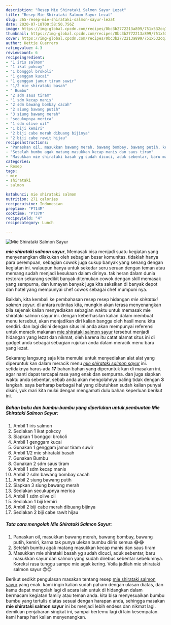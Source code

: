 ```yaml
---
description: "Resep Mie Shirataki Salmon Sayur Lezat"
title: "Resep Mie Shirataki Salmon Sayur Lezat"
slug: 365-resep-mie-shirataki-salmon-sayur-lezat
date: 2020-07-18T00:58:50.756Z
image: https://img-global.cpcdn.com/recipes/0bc3b2772213a899/751x532cq70/mie-shirataki-salmon-sayur-foto-resep-utama.jpg
thumbnail: https://img-global.cpcdn.com/recipes/0bc3b2772213a899/751x532cq70/mie-shirataki-salmon-sayur-foto-resep-utama.jpg
cover: https://img-global.cpcdn.com/recipes/0bc3b2772213a899/751x532cq70/mie-shirataki-salmon-sayur-foto-resep-utama.jpg
author: Hettie Guerrero
ratingvalue: 4.3
reviewcount: 6
recipeingredient:
- "1 iris salmon"
- "1 ikat pokcoy"
- "1 bonggol brokoli"
- "1 genggam kucai"
- "1 genggam jamur tiram suwir"
- "1/2 mie shirataki basah"
- " Bumbu"
- "2 sdm saus tiram"
- "1 sdm kecap manis"
- "2 sdm bawang bombay cacah"
- "2 siung bawang putih"
- "3 siung bawang merah"
- "secukupnya merica"
- "1 sdm olive oil"
- "1 biji kemiri"
- "2 biji cabe merah dibuang bijinya"
- "2 biji cabe rawit hijau"
recipeinstructions:
- "Panaskan oil, masukkan bawang merah, bawang bombay, bawang putih, kemiri, karna tak punya ulekan bumbu diiris semua 😂😂"
- "Setelah bumbu agak matang masukkan kecap manis dan saus tiram"
- "Masukkan mie shirataki basah yg sudah dicuci, aduk sebentar, baru masukkan sayur dan salmon yang sudah direbus sebentar sebelumnya. Koreksi rasa tunggu sampe mie agak kering. Voila jadilah mie shirataki salmon sayur 😍😍"
categories:
- Resep
tags:
- mie
- shirataki
- salmon

katakunci: mie shirataki salmon 
nutrition: 271 calories
recipecuisine: Indonesian
preptime: "PT14M"
cooktime: "PT37M"
recipeyield: "4"
recipecategory: Lunch

---
```



![Mie Shirataki Salmon Sayur](https://img-global.cpcdn.com/recipes/0bc3b2772213a899/751x532cq70/mie-shirataki-salmon-sayur-foto-resep-utama.jpg)

<b><i>mie shirataki salmon sayur</i></b>, Memasak bisa menjadi suatu kegiatan yang menyenangkan dilakukan oleh sebagian besar komunitas. tidaklah hanya para perempuan, sebagian cowok juga cukup banyak yang senang dengan kegiatan ini. walaupun hanya untuk sekedar seru seruan dengan teman atau memang sudah menjadi kesukaan dalam dirinya. tak heran dalam dunia restoran sekarang sedikit banyak ditemukan cowok dengan skill memasak yang sempurna, dan lumayan banyak juga kita saksikan di banyak depot dan hotel yang mempunyai chef cowok sebagai chef mumpuni nya.

Baiklah, kita kembali ke pembahasan resep resep hidangan <i>mie shirataki salmon sayur</i>. di antara rutinitas kita, mungkin akan terasa menyenangkan bila sejenak kalian menyediakan sebagian waktu untuk memasak mie shirataki salmon sayur ini. dengan keberhasilan kalian dalam membuat menu tersebut, akan menjadikan diri kalian bangga oleh hasil menu kita sendiri. dan lagi disini dengan situs ini anda akan mempunyai referensi untuk meracik makanan <u>mie shirataki salmon sayur</u> tersebut menjadi hidangan yang lezat dan nikmat, oleh karena itu catat alamat situs ini di gadget anda sebagai sebagian rujukan anda dalam meracik menu baru yang lezat.




Sekarang langsung saja kita memulai untuk menyediakan alat alat yang diperuntuk kan dalam meracik menu <u><i>mie shirataki salmon sayur</i></u> ini. setidaknya harus ada <b>17</b> bahan bahan yang diperuntuk kan di masakan ini. agar nanti dapat tercapai rasa yang enak dan sempurna. dan juga siapkan waktu anda sebentar, sebab anda akan mengolahnya paling tidak dengan <b>3</b> langkah. saya berharap berbagai hal yang dibutuhkan sudah kalian punyai disini, yuk mari kita mulai dengan mengamati dulu bahan keperluan berikut ini.

<!--inarticleads1-->

##### Bahan baku dan bumbu-bumbu yang diperlukan untuk pembuatan Mie Shirataki Salmon Sayur:

1. Ambil 1 iris salmon
1. Sediakan 1 ikat pokcoy
1. Siapkan 1 bonggol brokoli
1. Ambil 1 genggam kucai
1. Gunakan 1 genggam jamur tiram suwir
1. Ambil 1/2 mie shirataki basah
1. Gunakan  Bumbu
1. Gunakan 2 sdm saus tiram
1. Ambil 1 sdm kecap manis
1. Ambil 2 sdm bawang bombay cacah
1. Ambil 2 siung bawang putih
1. Siapkan 3 siung bawang merah
1. Sediakan secukupnya merica
1. Ambil 1 sdm olive oil
1. Sediakan 1 biji kemiri
1. Ambil 2 biji cabe merah dibuang bijinya
1. Sediakan 2 biji cabe rawit hijau




<!--inarticleads2-->

##### Tata cara mengolah Mie Shirataki Salmon Sayur:

1. Panaskan oil, masukkan bawang merah, bawang bombay, bawang putih, kemiri, karna tak punya ulekan bumbu diiris semua 😂😂
1. Setelah bumbu agak matang masukkan kecap manis dan saus tiram
1. Masukkan mie shirataki basah yg sudah dicuci, aduk sebentar, baru masukkan sayur dan salmon yang sudah direbus sebentar sebelumnya. Koreksi rasa tunggu sampe mie agak kering. Voila jadilah mie shirataki salmon sayur 😍😍




Berikut sedikit pengulasan masakan tentang resep <u>mie shirataki salmon sayur</u> yang enak. kami ingin kalian sudah paham dengan ulasan diatas, dan kamu dapat mengolah lagi di acara lain untuk di hidangkan dalam bermacam kegiatan family atau teman anda. kita bisa menyesuaikan bumbu bumbu yang tertulis diatas sesuai dengan harapan anda, sehingga masakan <b>mie shirataki salmon sayur</b> ini bs menjadi lebih endess dan nikmat lagi. demikian penjabaran singkat ini, sampai bertemu lagi di lain kesempatan. kami harap hari kalian menyenangkan.
